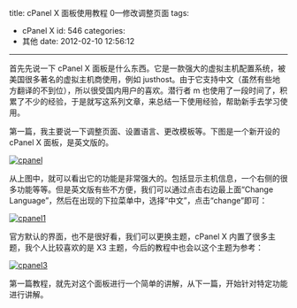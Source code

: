 title: cPanel X 面板使用教程 0—修改调整页面
tags:

- cPanel X
  id: 546
  categories:
- 其他
  date: 2012-02-10 12:56:12

---

首先先说一下 cPanel X 面板是什么东西。它是一款强大的虚拟主机配置系统，被美国很多著名的虚拟主机商使用，例如 justhost。由于它支持中文（虽然有些地方翻译的不到位），所以很受国内用户的喜欢。潜行者 m 也使用了一段时间了，积累了不少的经验，于是就写这系列文章，来总结一下使用经验，帮助新手去学习使用。

第一篇，我主要说一下调整页面、设置语言、更改模板等。下图是一个新开设的 cPanel X 面板，是英文版的。

[![](https://qxzm-cdn.sapi.work/blog/2012/02/cpanel2.png "cpanel")](https://qxzm-cdn.sapi.work/blog/2012/02/cpanel2.png)

从上图中，就可以看出它的功能是非常强大的。包括显示主机信息，一个右侧的很多功能等等。但是英文版有些不方便，我们可以通过点击右边最上面“Change Language”，然后在出现的下拉菜单中，选择“中文”，点击“change”即可：

[![](https://qxzm-cdn.sapi.work/blog/2012/02/cpanel1.png "cpanel1")](https://qxzm-cdn.sapi.work/blog/2012/02/cpanel1.png)

官方默认的界面，也不是很好看，我们可以更换主题，cPanel X 内置了很多主题，我个人比较喜欢的是 X3 主题，今后的教程中也会以这个主题为参考：

[![](https://qxzm-cdn.sapi.work/blog/2012/02/cpanel3.png "cpanel3")](https://qxzm-cdn.sapi.work/blog/2012/02/cpanel3.png)

第一篇教程，就先对这个面板进行一个简单的讲解，从下一篇，开始针对特定功能进行讲解。
